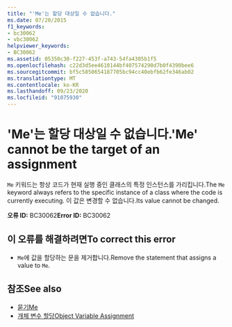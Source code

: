 ```yaml
---
title: "'Me'는 할당 대상일 수 없습니다."
ms.date: 07/20/2015
f1_keywords:
- bc30062
- vbc30062
helpviewer_keywords:
- BC30062
ms.assetid: 05350c30-f227-453f-a743-54fa4305b1f5
ms.openlocfilehash: c22d3d5ee4610144bf407574290d7b0f4390bee6
ms.sourcegitcommit: bf5c5850654187705bc94cc40ebfb62fe346ab02
ms.translationtype: MT
ms.contentlocale: ko-KR
ms.lasthandoff: 09/23/2020
ms.locfileid: "91075930"
---
```

# <a name="me-cannot-be-the-target-of-an-assignment"></a><span data-ttu-id="5296a-102">'Me'는 할당 대상일 수 없습니다.</span><span class="sxs-lookup"><span data-stu-id="5296a-102">'Me' cannot be the target of an assignment</span></span>

<span data-ttu-id="5296a-103">`Me` 키워드는 항상 코드가 현재 실행 중인 클래스의 특정 인스턴스를 가리킵니다.</span><span class="sxs-lookup"><span data-stu-id="5296a-103">The `Me` keyword always refers to the specific instance of a class where the code is currently executing.</span></span> <span data-ttu-id="5296a-104">이 값은 변경할 수 없습니다.</span><span class="sxs-lookup"><span data-stu-id="5296a-104">Its value cannot be changed.</span></span>  
  
 <span data-ttu-id="5296a-105">**오류 ID:** BC30062</span><span class="sxs-lookup"><span data-stu-id="5296a-105">**Error ID:** BC30062</span></span>  
  
## <a name="to-correct-this-error"></a><span data-ttu-id="5296a-106">이 오류를 해결하려면</span><span class="sxs-lookup"><span data-stu-id="5296a-106">To correct this error</span></span>  
  
- <span data-ttu-id="5296a-107">`Me`에 값을 할당하는 문을 제거합니다.</span><span class="sxs-lookup"><span data-stu-id="5296a-107">Remove the statement that assigns a value to `Me`.</span></span>  
  
## <a name="see-also"></a><span data-ttu-id="5296a-108">참조</span><span class="sxs-lookup"><span data-stu-id="5296a-108">See also</span></span>

- [<span data-ttu-id="5296a-109">묻기</span><span class="sxs-lookup"><span data-stu-id="5296a-109">Me</span></span>](../programming-guide/program-structure/me-my-mybase-and-myclass.md#me)
- [<span data-ttu-id="5296a-110">개체 변수 할당</span><span class="sxs-lookup"><span data-stu-id="5296a-110">Object Variable Assignment</span></span>](../programming-guide/language-features/variables/object-variable-assignment.md)
